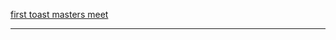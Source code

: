 [first toast masters meet](https://github.com/cleanhand/phase-1-BHAGYASREE200/blob/main/pointers/problems.c)   

----------------------------------------------------------------------------------------------------------------------------------------------------
